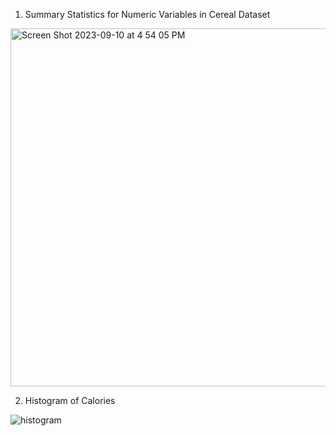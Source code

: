 1. Summary Statistics for Numeric Variables in Cereal Dataset
<img width="573" alt="Screen Shot 2023-09-10 at 4 54 05 PM" src="https://github.com/nogibjj/KatherineT.W2/assets/143833511/928989d8-6383-4461-b1a7-cd166c3e2f85">

2. Histogram of Calories
   
![histogram](https://github.com/nogibjj/KatherineT.W2/assets/143833511/8ca1992b-7d54-4143-b7c9-3a62259e33cc)
